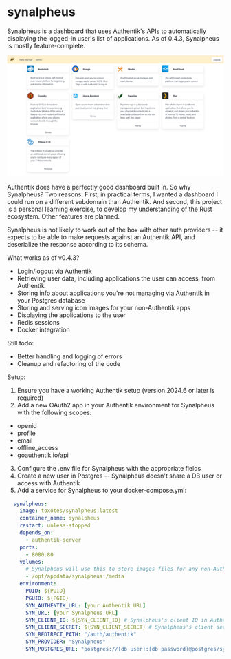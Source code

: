 # synalpheus
Synalpheus is a dashboard that uses Authentik's APIs to automatically displaying the logged-in user's list of applications. As of 0.4.3, Synalpheus is mostly feature-complete.

![A screenshot of Synalpheus](/screenshot.png?raw=true "Synalpheus")

Authentik does have a perfectly good dashboard built in. So why Synalpheus? Two reasons: First, in practical terms, I wanted a dashboard I could run on a different subdomain than Authentik. And second, this project is a personal learning exercise, to develop my understanding of the Rust ecosystem. Other features are planned.

Synalpheus is not likely to work out of the box with other auth providers -- it expects to be able to make requests against an Authentik API, and deserialize the response according to its schema.

What works as of v0.4.3?
* Login/logout via Authentik
* Retrieving user data, including applications the user can access, from Authentik
* Storing info about applications you're not managing via Authentik in your Postgres database
* Storing and serving icon images for your non-Authentik apps
* Displaying the applications to the user
* Redis sessions
* Docker integration

Still todo:
* Better handling and logging of errors
* Cleanup and refactoring of the code

Setup:
1. Ensure you have a working Authentik setup (version 2024.6 or later is required)
2. Add a new OAuth2 app in your Authentik environment for Synalpheus with the following scopes:
  * openid
  * profile
  * email
  * offline_access
  * goauthentik.io/api
3. Configure the .env file for Synalpheus with the appropriate fields
4. Create a new user in Postgres -- Synalpheus doesn't share a DB user or access with Authentik
5. Add a service for Synalpheus to your docker-compose.yml:

```yaml
  synalpheus:
    image: toxotes/synalpheus:latest
    container_name: synalpheus
    restart: unless-stopped
    depends_on:
      - authentik-server
    ports:
      - 8080:80
    volumes:
      # Synalpheus will use this to store images files for any non-Authentik applications
      - /opt/appdata/synalpheus:/media
    environment:
      PUID: ${PUID}
      PGUID: ${PGID}
      SYN_AUTHENTIK_URL: [your Authentik URL]
      SYN_URL: [your Synalpheus URL]
      SYN_CLIENT_ID: ${SYN_CLIENT_ID} # Synalpheus's client ID in Authentik
      SYN_CLIENT_SECRET: ${SYN_CLIENT_SECRET} # Synalpheus's client secret in Authentik
      SYN_REDIRECT_PATH: "/auth/authentik"
      SYN_PROVIDER: "Synalpheus"
      SYN_POSTGRES_URL: "postgres://[db user]:[db password]@postgres/synalpheus"
```
